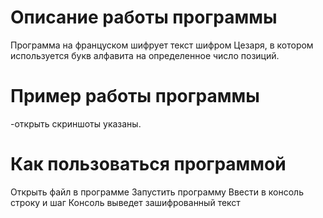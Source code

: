 # Описание работы программы
 Программа на француском шифрует  текст шифром Цезаря, в котором используется букв алфавита на определенное число позиций.

# Пример работы программы
-открыть скриншоты указаны.


 # Как пользоваться программой
Открыть файл     в программе 
Запустить программу
Ввести в консоль строку и шаг
Консоль выведет зашифрованный текст
